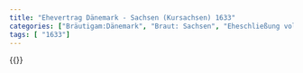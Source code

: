```yaml
---
title: "Ehevertrag Dänemark - Sachsen (Kursachsen) 1633"
categories: ["Bräutigam:Dänemark", "Braut: Sachsen", "Eheschließung vollzogen?:Ja", "verschiedenkonfessionelle Ehe?:Nein", "Dynastie Bräutigam:Oldenburg (Dänemark)", "Akteur Bräutigam:Oldenburg (Dänemark)", "Akteur Braut:Wettin (Albertiner)", "Textbezug?:nein", "Ständisch?:nein", "Ratifikation?:nein", "Sonstiges?:nein", "Bräutigam:Dänemark", "Braut: Sachsen"]
tags: [ "1633"]
---
```

<!--more-->
{{<v10>}}